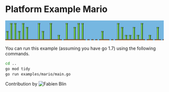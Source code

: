 # Platform Example Mario

![sample](wave.png?raw=true)

You can run this example (assuming you have go 1.7) using the following commands.

```bash
cd ..
go mod tidy
go run examples/mario/main.go
```

Contribution by ![Fabien Blin](https://github.com/fabienblin)